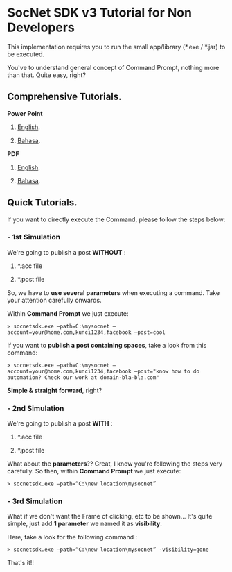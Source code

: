 # SocNet SDK v3 Tutorial for Non Developers
This implementation requires you to run the small app/library (*.exe / *.jar) to be executed.

You've to understand general concept of Command Prompt, nothing more than that. Quite easy, right?

## Comprehensive Tutorials.
**Power Point**
1. [English](tutorials-non-developers-english.pptx).

2. [Bahasa](tutorials-non-developers-indonesia.pptx).


**PDF**
1. [English](tutorials-non-developers-english.pdf).

2. [Bahasa](tutorials-non-developers-indonesia.pdf).


## Quick Tutorials.
If you want to directly execute the Command, please follow the steps below:

### - 1st Simulation
We're going to publish a post **WITHOUT** :
1) *.acc file

2) *.post file

So, we have to **use several parameters** when executing a command. Take your attention carefully onwards.

Within **Command Prompt** we just execute:

```
> socnetsdk.exe –path=C:\mysocnet –account=your@home.com,kunci1234,facebook –post=cool
```

If you want to **publish a post containing spaces**, take a look from this command:

```
> socnetsdk.exe –path=C:\mysocnet –account=your@home.com,kunci1234,facebook –post="know how to do automation? Check our work at domain-bla-bla.com"
```

**Simple & straight forward**, right?


### - 2nd Simulation
We're going to publish a post **WITH** :
1) *.acc file

2) *.post file

What about the **parameters**?? Great, I know you're following the steps very carefully. So then, within **Command Prompt** we just execute:

```
> socnetsdk.exe –path=“C:\new location\mysocnet”
```


### - 3rd Simulation
What if we don't want the Frame of clicking, etc to be shown...
It's quite simple, just add **1 parameter** we named it as **visibility**. 

Here, take a look for the following command :

```
> socnetsdk.exe –path=“C:\new location\mysocnet” -visibility=gone
```

That's it!!

